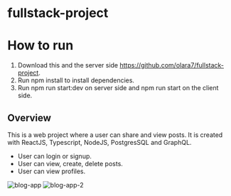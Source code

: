 # fullstack-project

# How to run
1. Download this and the server side https://github.com/olara7/fullstack-project.
2. Run npm install to install dependencies.
3. Run npm run start:dev on server side and npm run start on the client side.

## Overview
This is a web project where a user can share and view posts. It is created with ReactJS, Typescript, NodeJS, PostgresSQL and GraphQL.
- User can login or signup.
- User can view, create, delete posts.
- User can view profiles.

![blog-app](https://user-images.githubusercontent.com/54912970/162601376-fa95cd2b-f5eb-4117-9dc2-b6bb31698bcc.png)
![blog-app-2](https://user-images.githubusercontent.com/54912970/162601441-3da34026-6244-4e51-a751-982a531fcc2b.PNG)
